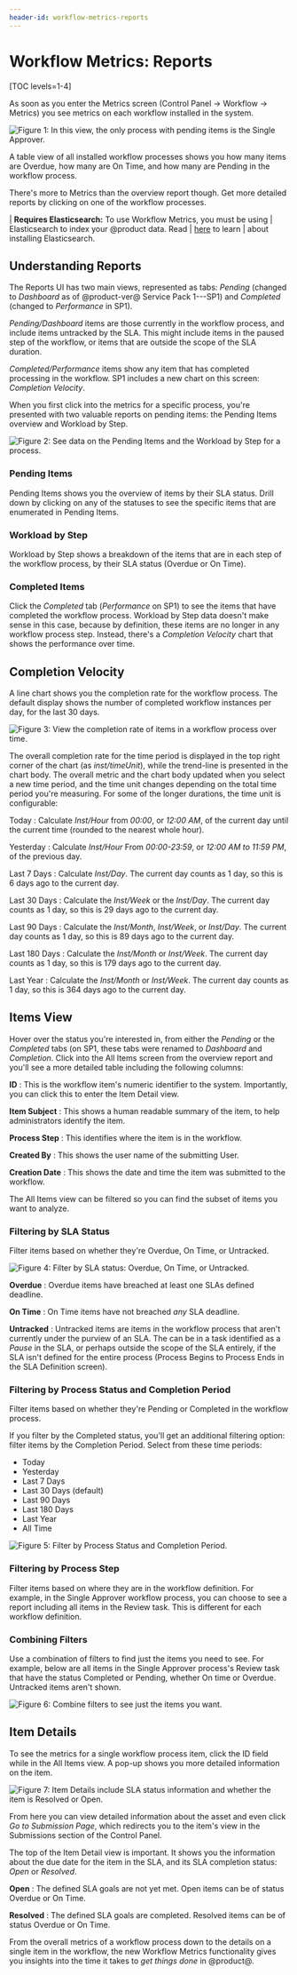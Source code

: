 ```yaml
---
header-id: workflow-metrics-reports
---
```


# Workflow Metrics: Reports

[TOC levels=1-4]

As soon as you enter the Metrics screen (Control Panel &rarr; Workflow &rarr;
Metrics) you see metrics on each workflow installed in the system.

![Figure 1: In this view, the only process with pending items is the Single Approver.](../../images/workflow-metrics-reports1.png)

A table view of all installed workflow processes shows you how many items are
Overdue, how many are On Time, and how many are Pending in the workflow process.

There's more to Metrics than the overview report though. Get more detailed
reports by clicking on one of the workflow processes.

| **Requires Elasticsearch:** To use Workflow Metrics, you must be using
| Elasticsearch to index your @product data. Read
| [here](/docs/7-2/deploy/-/knowledge_base/d/installing-elasticsearch) to learn
| about installing Elasticsearch.

## Understanding Reports

The Reports UI has two main views, represented as tabs: _Pending_ (changed to
_Dashboard_ as of @product-ver@ Service Pack 1---SP1) and
_Completed_ (changed to _Performance_ in SP1).

_Pending/Dashboard_ items are those currently in the workflow process, and include items
untracked by the SLA. This might include items in the paused step of the
workflow, or items that are outside the scope of the SLA duration.

_Completed/Performance_ items show any item that has completed processing in the
workflow. SP1 includes a new chart on this screen: _Completion Velocity_.

When you first click into the metrics for a specific process, you're presented
with two valuable reports on pending items: the Pending Items overview and
Workload by Step.

![Figure 2: See data on the Pending Items and the Workload by Step for a process.](../../images/workflow-metrics-reports2.png)

### Pending Items

Pending Items shows you the overview of items by their SLA status. Drill down by
clicking on any of the statuses to see the specific items that are enumerated
in Pending Items.

### Workload by Step

Workload by Step shows a breakdown of the items that are in each step of the
workflow process, by their SLA status (Overdue or On Time).

### Completed Items

Click the *Completed* tab (*Performance* on SP1) to see the items that have
completed the workflow process. Workload by Step data doesn't make sense in this
case, because by definition, these items are no longer in any workflow process
step. Instead, there's a _Completion Velocity_ chart that shows the performance
over time.

## Completion Velocity

A line chart shows you the completion rate for the workflow process. The default
display shows the number of completed workflow instances per day, for the last
30 days.

![Figure 3: View the completion rate of items in a workflow process over time.](../../images/workflow-reports-completion-velocity.png)

The overall completion rate for the time period is displayed in the top right
corner of the chart (as _inst/timeUnit_), while the trend-line is presented in
the chart body. The overall metric and the chart body updated when you select a
new time period, and the time unit changes depending on the total time period
you're measuring. For some of the longer durations, the time unit is
configurable:

Today
: Calculate _Inst/Hour_ from _00:00_, or _12:00 AM_, of the current day until the
current time (rounded to the nearest whole hour). 

Yesterday
: Calculate _Inst/Hour_  From _00:00-23:59_, or _12:00 AM to 11:59 PM_, of the
previous day.

Last 7 Days
: Calculate _Inst/Day_. The current day counts as 1 day, so this is 6 days ago
to the current day.

Last 30 Days
: Calculate the _Inst/Week_ or the _Inst/Day_. The current day counts as 1 day,
so this is 29 days ago to the current day.

Last 90 Days
: Calculate the _Inst/Month_, _Inst/Week_, or _Inst/Day_. The current day counts
as 1 day, so this is 89 days ago to the current day.

Last 180 Days
: Calculate the _Inst/Month_ or _Inst/Week_. The current day counts as 1 day, so
this is 179 days ago to the current day.

Last Year
: Calculate the _Inst/Month_ or _Inst/Week_. The current day counts as 1 day, so
this is 364 days ago to the current day.

## Items View

Hover over the status you're interested in, from either the _Pending_ or the
_Completed_ tabs (on SP1, these tabs were renamed to _Dashboard_ and
_Completion_. Click into the All Items screen from the overview report and
you'll see a more detailed table including the following columns:

**ID**
: This is the workflow item's numeric identifier to the system. Importantly, you
can click this to enter the Item Detail view. 

**Item Subject**
: This shows a human readable summary of the item, to help administrators
identify the item.

**Process Step**
: This identifies where the item is in the workflow.

**Created By**
: This shows the user name of the submitting User.

**Creation Date**
: This shows the date and time the item was submitted to the workflow.

The All Items view can be filtered so you can find the subset of items you want
to analyze.

### Filtering by SLA Status

Filter items based on whether they're Overdue, On Time, or Untracked.

![Figure 4: Filter by SLA status: Overdue, On Time, or Untracked.](../../images/workflow-metrics-reports4.png)

**Overdue**
: Overdue items have breached at least one SLAs defined deadline.

**On Time**
: On Time items have not breached _any_ SLA deadline.

**Untracked**
: Untracked items are items in the workflow process that aren't currently under
the purview of an SLA. The can be in a task identified as a _Pause_ in the SLA,
or perhaps outside the scope of the SLA entirely, if the SLA isn't defined for
the entire process (Process Begins to Process Ends in the SLA Definition
screen).

### Filtering by Process Status and Completion Period

Filter items based on whether they're Pending or Completed in the workflow
process.

If you filter by the Completed status, you'll get an additional filtering
option: filter items by the Completion Period. Select from these time periods:

- Today
- Yesterday
- Last 7 Days
- Last 30 Days (default)
- Last 90 Days
- Last 180 Days
- Last Year
- All Time

![Figure 5: Filter by Process Status and Completion Period.](../../images/workflow-reports-process-status-period.png)

### Filtering by Process Step

Filter items based on where they are in the workflow definition. For example, in
the Single Approver workflow process, you can choose to see a report including
all items in the Review task. This is different for each workflow definition.

### Combining Filters

Use a combination of filters to find just the items you need to see. For
example, below are all items in the Single Approver process's Review task that
have the status Completed or Pending, whether On time or Overdue. Untracked
items aren't shown.

![Figure 6: Combine filters to see just the items you want.](../../images/workflow-metrics-reports13.png)

## Item Details

To see the metrics for a single workflow process item, click the ID field while
in the All Items view. A pop-up shows you more detailed information on the item.

![Figure 7: Item Details include SLA status information and whether the item is Resolved or Open.](../../images/workflow-reports-item-detail.png)

From here you can view detailed information about the asset and even click *Go
to Submission Page*, which redirects you to the item's view in the Submissions
section of the Control Panel.

The top of the Item Detail view is important. It shows you the information about
the due date for the item in the SLA, and its SLA completion status: _Open_ or
_Resolved_.

**Open**
: The defined SLA goals are not yet met. Open items can be of status Overdue or
On Time.

**Resolved**
: The defined SLA goals are completed. Resolved items can be of status Overdue
or On Time.

From the overall metrics of a workflow process down to the details on a single
item in the workflow, the new Workflow Metrics functionality gives you insights
into the time it takes to _get things done_ in @product@.
